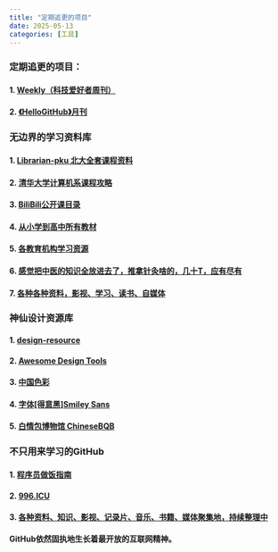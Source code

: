 ```yaml
---
title: "定期追更的项目"
date: 2025-05-13
categories: [工具]
---
```

### 定期追更的项目：
#### 1. [Weekly（科技爱好者周刊）](https://github.com/ruanyf/weekly)
#### 2. [《HelloGitHub》月刊](https://github.com/521xueweihan/HelloGitHub/tree/master)

### 无边界的学习资料库
#### 1. [Librarian-pku 北大全套课程资料](https://github.com/lib-pku/libpku)
#### 2. [清华大学计算机系课程攻略](https://github.com/PKUanonym/REKCARC-TSC-UHT)
#### 3. [BiliBili公开课目录](https://github.com/elder-frog/OpenCourseCatalog)
#### 4. [从小学到高中所有教材](https://github.com/TapXWorld/ChinaTextbook?tab=readme-ov-file)
#### 5. [各教育机构学习资源](https://github.com/mswnlz/edu-knowlege)
#### 6. [感觉把中医的知识全放进去了，推拿针灸啥的，几十T，应有尽有](https://github.com/mswnlz/chinese-traditional)
#### 7. [各种各种资料，影视、学习、读书、自媒体](https://github.com/mswnlz?tab=repositories)

### 神仙设计资源库
#### 1. [design-resource](https://github.com/bradtraversy/design-resources-for-developers)
#### 2. [Awesome Design Tools](https://github.com/goabstract/Awesome-Design-Tools)
#### 3. [中国色彩](https://github.com/zerosoul/chinese-colors)
#### 4. [字体[得意黑]Smiley Sans](https://github.com/atelier-anchor/smiley-sans)
#### 5. [白情包博物馆 ChineseBQB](https://github.com/zhaoolee/ChineseBQB)

### 不只用来学习的GitHub
#### 1. [程序员做饭指南](https://github.com/Anduin2017/HowToCook)
#### 2. [996.ICU](https://github.com/996icu/996.ICU)
#### 3. [各种资料、知识、影视、记录片、音乐、书籍、媒体聚集地，持续整理中](https://github.com/mswnlz)

**GitHub依然固执地生长着最开放的互联网精神。**